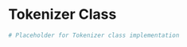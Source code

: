 # Tokenizer Class


<!-- WARNING: THIS FILE WAS AUTOGENERATED! DO NOT EDIT! -->

``` python
# Placeholder for Tokenizer class implementation
```
